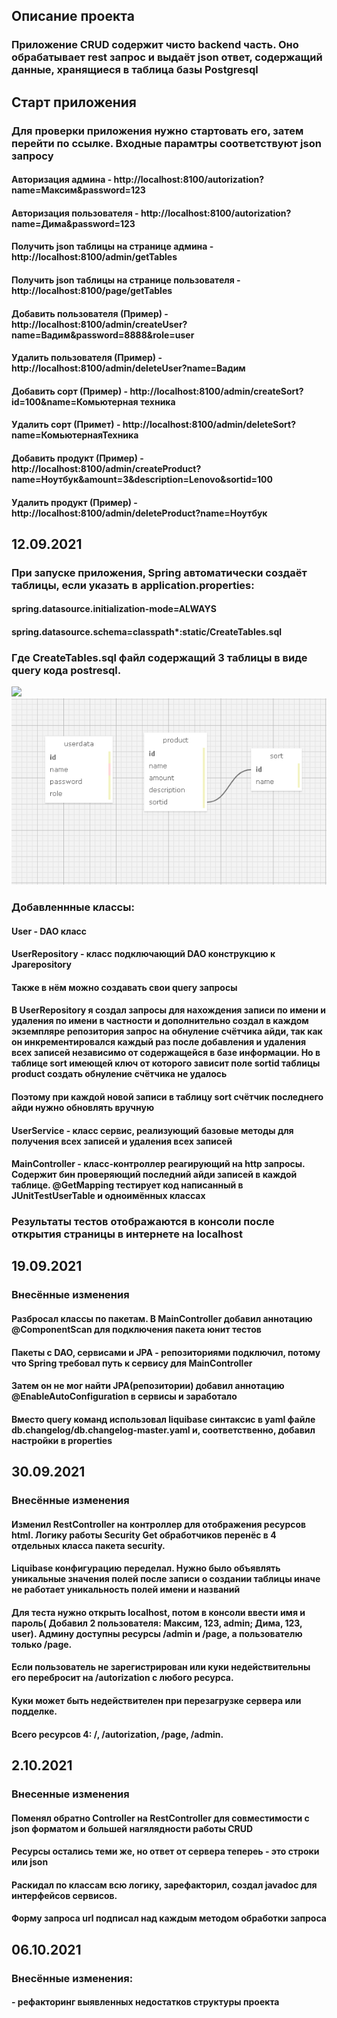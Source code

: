 ## Описание проекта
### Приложение CRUD содержит чисто backend часть. Оно обрабатывает rest запрос и выдаёт json ответ, содержащий данные, хранящиеся в таблица базы Postgresql
## Старт приложения
### Для проверки приложения нужно стартовать его, затем перейти по ссылке. Входные парамтры соответствуют json запросу 
#### Авторизация админа - http://localhost:8100/autorization?name=Максим&password=123
#### Авторизация пользователя - http://localhost:8100/autorization?name=Дима&password=123
#### Получить json таблицы на странице админа - http://localhost:8100/admin/getTables
#### Получить json таблицы на странице пользователя - http://localhost:8100/page/getTables
#### Добавить пользователя (Пример) - http://localhost:8100/admin/createUser?name=Вадим&password=8888&role=user
#### Удалить пользователя (Пример) - http://localhost:8100/admin/deleteUser?name=Вадим
#### Добавить сорт (Пример) - http://localhost:8100/admin/createSort?id=100&name=Комьютерная техника
#### Удалить сорт (Примет) - http://localhost:8100/admin/deleteSort?name=КомьютернаяТехника
#### Добавить продукт (Пример) - http://localhost:8100/admin/createProduct?name=Ноутбук&amount=3&description=Lenovo&sortid=100
#### Удалить продукт (Пример) - http://localhost:8100/admin/deleteProduct?name=Ноутбук
## 12.09.2021
### При запуске приложения, Spring автоматически создаёт таблицы, если указать в application.properties:
#### spring.datasource.initialization-mode=ALWAYS
#### spring.datasource.schema=classpath*:static/CreateTables.sql
### Где CreateTables.sql файл содержащий 3 таблицы в виде query кода postresql.
<img src="/home/max/Документы/develop/develop/develop/src/main/resources/static/Base.png"/><img src="src/main/resources/static/Base.png">
### Добавленнные классы:
#### User - DAO класс
#### UserRepository - класс подключающий DAO конструкцию к Jparepository
#### Также в нём можно создавать свои query запросы
#### В UserRepository я создал запросы для нахождения записи по имени и удаления по имени в частности и дополнительно создал в каждом экземпляре репозитория запрос на обнуление счётчика айди, так как он инкрементировался каждый раз после добавления и удаления всех записей независимо от содержащейся в базе информации. Но в таблице sort имеющей ключ от которого зависит поле sortid таблицы product создать обнуление счётчика не удалось
#### Поэтому при каждой новой записи в таблицу sort счётчик последнего айди нужно обновлять вручную
#### UserService - класс сервис, реализующий базовые методы для получения всех записей и удаления всех записей
#### MainController - класс-контроллер реагирующий на http запросы. Содержит бин проверяющий поcледний айди записей в каждой таблице. @GetMapping тестирует код написанный в JUnitTestUserTable и одноимённых классах
### Результаты тестов отображаются в консоли после открытия страницы в интернете на localhost
## 19.09.2021
### Внесённые изменения
#### Разбросал классы по пакетам. В MainController добавил аннотацию @ComponentScan для подключения пакета юнит тестов
#### Пакеты с DAO, сервисами и JPA - репозиториями подключил, потому что Spring требовал путь к сервису для MainController
#### Затем он не мог найти JPA(репозитории) добавил аннотацию @EnableAutoConfiguration в сервисы и заработало
#### Вместо query команд использовал liquibase синтаксис в yaml файле db.changelog/db.changelog-master.yaml и, соответственно, добавил настройки в properties
## 30.09.2021
### Внесённые изменения
#### Изменил RestController на контроллер для отображения ресурсов html. Логику работы Security Get обработчиков перенёс в 4 отдельных класса пакета security.
#### Liquibase конфигурацию переделал. Нужно было объявлять уникальные значения полей после записи о создании таблицы иначе не работает уникальность полей имени и названий
#### Для теста нужно открыть localhost, потом в консоли ввести имя и пароль( Добавил 2 пользователя: Максим, 123, admin; Дима, 123, user). Админу доступны ресурсы /admin и /page, а пользователю только /page.
#### Если пользователь не зарегистрирован или куки недействительны его перебросит на /autorization с любого ресурса.
#### Куки может быть недействителен при перезагрузке сервера или подделке.
#### Всего ресурсов 4: /, /autorization, /page, /admin.
## 2.10.2021
### Внесенные изменения
#### Поменял обратно Controller на RestController для совместимости с json форматом и большей нагялядности работы CRUD
#### Ресурсы остались теми же, но ответ от сервера тепереь - это строки или json
#### Раскидал по классам всю логику, зарефакторил, создал javadoc для интерфейсов сервисов.
#### Форму запроса url подписал над каждым методом обработки запроса
## 06.10.2021
### Внесённые изменения:
#### - рефакторинг выявленных недостатков структуры проекта